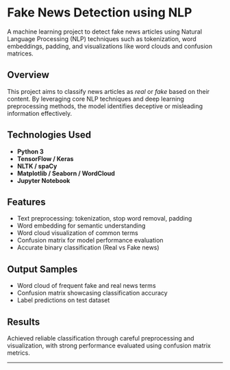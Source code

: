 # Fake News Detection using NLP

A machine learning project to detect fake news articles using Natural Language Processing (NLP) techniques such as tokenization, word embeddings, padding, and visualizations like word clouds and confusion matrices.

## Overview

This project aims to classify news articles as *real* or *fake* based on their content. By leveraging core NLP techniques and deep learning preprocessing methods, the model identifies deceptive or misleading information effectively.

## Technologies Used

* **Python 3**
* **TensorFlow / Keras**
* **NLTK / spaCy**
* **Matplotlib / Seaborn / WordCloud**
* **Jupyter Notebook**

## Features

* Text preprocessing: tokenization, stop word removal, padding
* Word embedding for semantic understanding
* Word cloud visualization of common terms
* Confusion matrix for model performance evaluation
* Accurate binary classification (Real vs Fake news)

## Output Samples

* Word cloud of frequent fake and real news terms
* Confusion matrix showcasing classification accuracy
* Label predictions on test dataset

## Results

Achieved reliable classification through careful preprocessing and visualization, with strong performance evaluated using confusion matrix metrics.

---
